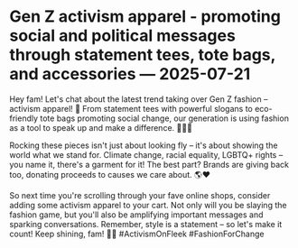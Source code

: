 # Gen Z activism apparel - promoting social and political messages through statement tees, tote bags, and accessories — 2025-07-21

Hey fam! Let's chat about the latest trend taking over Gen Z fashion – activism apparel! 🌟 From statement tees with powerful slogans to eco-friendly tote bags promoting social change, our generation is using fashion as a tool to speak up and make a difference. 💪🏽✨

Rocking these pieces isn't just about looking fly – it's about showing the world what we stand for. Climate change, racial equality, LGBTQ+ rights – you name it, there's a garment for it! The best part? Brands are giving back too, donating proceeds to causes we care about. 🌎❤️

So next time you're scrolling through your fave online shops, consider adding some activism apparel to your cart. Not only will you be slaying the fashion game, but you'll also be amplifying important messages and sparking conversations. Remember, style is a statement – so let's make it count! Keep shining, fam! 🌟💖 #ActivismOnFleek #FashionForChange